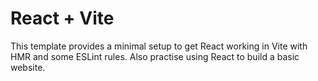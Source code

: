 # React + Vite

This template provides a minimal setup to get React working in Vite with HMR and some ESLint rules. Also practise using React to build a basic website.